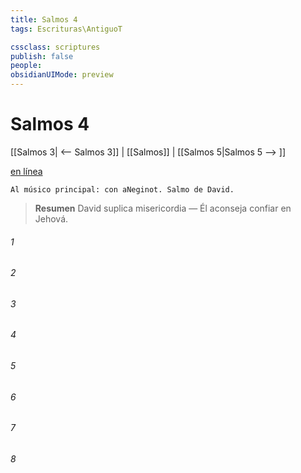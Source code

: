 ```yaml
---
title: Salmos 4
tags: Escrituras\AntiguoT

cssclass: scriptures
publish: false
people:
obsidianUIMode: preview
---
```


# Salmos 4
[[Salmos 3| <-- Salmos 3]] | [[Salmos]] | [[Salmos 5|Salmos 5 --> ]]

[en línea](https://churchofjesuschrist.org/study/scriptures/ot/ps/4?lang=spa)

```
Al músico principal: con aNeginot. Salmo de David.
```

> __Resumen__
David suplica misericordia — Él aconseja confiar en Jehová.

###### 1 


###### 2 


###### 3 


###### 4 


###### 5 


###### 6 


###### 7 


###### 8 


